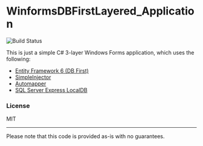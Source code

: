 # WinformsDBFirstLayered_Application

![Build Status](https://travis-ci.org/joemccann/dillinger.svg?branch=master)

This is just a simple C# 3-layer Windows Forms application, which uses the 
following:

  - [Entity Framework 6 (DB First)](https://docs.microsoft.com/en-us/ef/ef6/modeling/designer/workflows/database-first)
  - [SimpleInjector](https://simpleinjector.org/)
  - [Automapper](https://automapper.org/)
  - [SQL Server Express LocalDB](https://docs.microsoft.com/en-us/sql/database-engine/configure-windows/sql-server-express-localdb?view=sql-server-ver15)


### License
MIT

----
Please note that this code is provided as-is with no guarantees.

